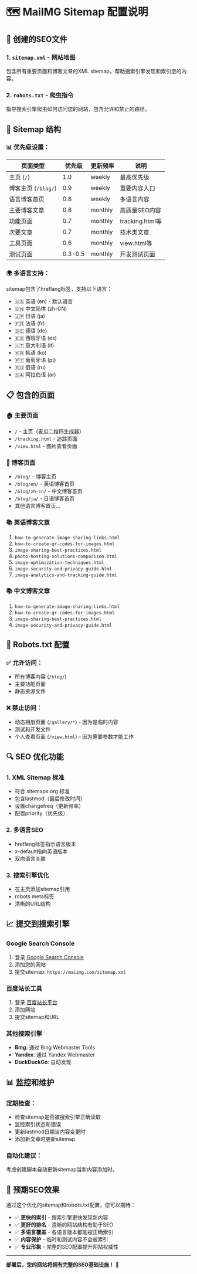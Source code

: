 # 🗺️ MaiIMG Sitemap 配置说明

## 📄 创建的SEO文件

### 1. `sitemap.xml` - 网站地图
包含所有重要页面和博客文章的XML sitemap，帮助搜索引擎发现和索引您的内容。

### 2. `robots.txt` - 爬虫指令
指导搜索引擎爬虫如何访问您的网站，包含允许和禁止的路径。

## 🎯 Sitemap 结构

### 📊 优先级设置：

| 页面类型 | 优先级 | 更新频率 | 说明 |
|---------|--------|----------|------|
| 主页 (`/`) | 1.0 | weekly | 最高优先级 |
| 博客主页 (`/blog/`) | 0.9 | weekly | 重要内容入口 |
| 语言博客首页 | 0.8 | weekly | 多语言内容 |
| 主要博客文章 | 0.8 | monthly | 高质量SEO内容 |
| 功能页面 | 0.7 | monthly | tracking.html等 |
| 次要文章 | 0.7 | monthly | 技术类文章 |
| 工具页面 | 0.6 | monthly | view.html等 |
| 测试页面 | 0.3-0.5 | monthly | 开发测试页面 |

### 🌍 多语言支持：

sitemap包含了hreflang标签，支持以下语言：
- 🇺🇸 英语 (en) - 默认语言
- 🇨🇳 中文简体 (zh-CN)
- 🇯🇵 日语 (ja)
- 🇫🇷 法语 (fr)
- 🇩🇪 德语 (de)
- 🇪🇸 西班牙语 (es)
- 🇮🇹 意大利语 (it)
- 🇰🇷 韩语 (ko)
- 🇵🇹 葡萄牙语 (pt)
- 🇷🇺 俄语 (ru)
- 🇸🇦 阿拉伯语 (ar)

## 📋 包含的页面

### 🏠 主要页面
- `/` - 主页（麦瓜二维码生成器）
- `/tracking.html` - 追踪页面
- `/view.html` - 图片查看页面

### 📝 博客页面
- `/blog/` - 博客主页
- `/blog/en/` - 英语博客首页
- `/blog/zh-cn/` - 中文博客首页
- `/blog/ja/` - 日语博客首页
- 其他语言博客首页...

### 📚 英语博客文章
1. `how-to-generate-image-sharing-links.html`
2. `how-to-create-qr-codes-for-images.html`
3. `image-sharing-best-practices.html`
4. `photo-hosting-solutions-comparison.html`
5. `image-optimization-techniques.html`
6. `image-security-and-privacy-guide.html`
7. `image-analytics-and-tracking-guide.html`

### 📚 中文博客文章
1. `how-to-generate-image-sharing-links.html`
2. `how-to-create-qr-codes-for-images.html`
3. `image-sharing-best-practices.html`
4. `image-security-and-privacy-guide.html`

## 🚫 Robots.txt 配置

### ✅ 允许访问：
- 所有博客内容 (`/blog/`)
- 主要功能页面
- 静态资源文件

### ❌ 禁止访问：
- 动态相册页面 (`/gallery/*`) - 因为是临时内容
- 测试和开发文件
- 个人查看页面 (`/view.html`) - 因为需要参数才能工作

## 🔍 SEO 优化功能

### 1. **XML Sitemap 标准**
- 符合 sitemaps.org 标准
- 包含lastmod（最后修改时间）
- 设置changefreq（更新频率）
- 配置priority（优先级）

### 2. **多语言SEO**
- hreflang标签指示语言版本
- x-default指向英语版本
- 双向语言关联

### 3. **搜索引擎优化**
- 在主页添加sitemap引用
- robots meta标签
- 清晰的URL结构

## 📈 提交到搜索引擎

### Google Search Console
1. 登录 [Google Search Console](https://search.google.com/search-console)
2. 添加您的网站
3. 提交sitemap: `https://maiimg.com/sitemap.xml`

### 百度站长工具
1. 登录 [百度站长平台](https://ziyuan.baidu.com/)
2. 添加网站
3. 提交sitemap和URL

### 其他搜索引擎
- **Bing**: 通过 Bing Webmaster Tools
- **Yandex**: 通过 Yandex Webmaster
- **DuckDuckGo**: 自动发现

## 📊 监控和维护

### 定期检查：
- 检查sitemap是否被搜索引擎正确读取
- 监控索引状态和错误
- 更新lastmod日期当内容变更时
- 添加新文章时更新sitemap

### 自动化建议：
考虑创建脚本自动更新sitemap当新内容添加时。

## 🎯 预期SEO效果

通过这个优化的sitemap和robots.txt配置，您可以期待：

- ✅ **更快的索引** - 搜索引擎更快发现新内容
- ✅ **更好的排名** - 清晰的网站结构有助于SEO
- ✅ **多语言覆盖** - 各语言版本都能被正确索引
- ✅ **内容保护** - 临时和测试内容不会被索引
- ✅ **专业形象** - 完整的SEO配置提升网站权威性

---

**部署后，您的网站将拥有完整的SEO基础设施！** 🚀
